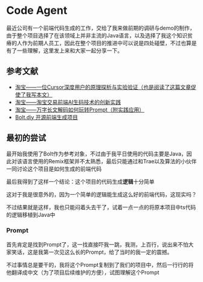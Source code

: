 # Code Agent

最近公司有一个前端代码生成的工作，交给了我来做前期的调研与demo的制作，由于整个项目选择了在该领域上并非主流的Java语言，以及选择了我这个知识贫瘠的人作为前期人员工，因此在整个项目的推进中可以说是四处碰壁，不过也算是有了一些理解，这里发上来和大家一起分享一下。

## 参考文献

- [淘宝——一位Cursor深度用户的原理探析与实验验证（也是阅读了这篇文章促使了我写本文）](https://mp.weixin.qq.com/s/bT-R9oXvfO5wqRT8I2u_sQ)
- [淘宝——淘宝交易前端AI生码技术的创新实践](https://mp.weixin.qq.com/s/RBIlsqdkN7CNDuGWxhoxGQ)
- [淘宝——万字长文解码如何玩转Prompt（附实践应用）](https://mp.weixin.qq.com/s/ad6y-pCe1_PV7iNA7Uh1bg)
- [Bolt.diy 开源前端生成项目](https://github.com/stackblitz-labs/bolt.diy) 

## 最初的尝试

最开始我使用了Bolt作为参考对象，不过由于我平日使用的代码主要是Java，因此对该语言使用的Remix框架并不太熟悉，最后只能通过和Trae以及算法的小伙伴一同讨论这个项目是如何生成的前端代码

最后我得到了这样一个结论：这个项目的代码生成**逻辑**十分简单

这对于我是很意外的，因为一个简单的逻辑能生成这么好的前端代码，这现实吗？

不过结果就是这样，我也只能闷着头去干了，试着一点一点的将原本项目中ts代码的逻辑移植到Java中

### Prompt

首先肯定是找到Prompt了，这一找直接吓我一跳，我测，上百行，说出来不怕大家笑话，这是我第一次见这么长的Prompt，给了当时的我一定的震撼。

不过事情总是要干的，我将这个Prompt复制到了我们的项目中，然后一行行的将他翻译成中文（为了项目后续维护的方便），试图理解这个Prompt

